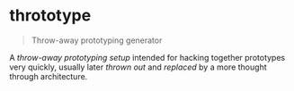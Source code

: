 # thrototype
> Throw-away prototyping generator

A _throw-away prototyping setup_ intended for hacking together prototypes very quickly, usually later _thrown out_ and _replaced_ by a more thought through architecture.
